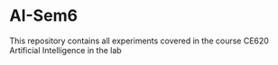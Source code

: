 # AI-Sem6
This repository contains all experiments covered in the course CE620 Artificial Intelligence in the lab
